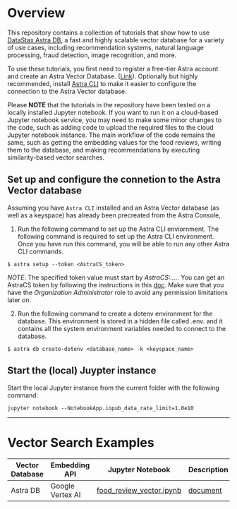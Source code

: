 # Overview

This repository contains a collection of tutorials that show how to use [DataStax Astra DB](https://docs.datastax.com/en/astra-serverless/docs/index.html), a fast and highly scalable vector database for a variety of use cases, including recommendation systems, natural language processing, fraud detection, image recognition, and more.

To use these tutorials, you first need to register a free-tier Astra account and create an Astra Vector Database. ([Link](https://astra.datastax.com)). Optionally but highly recommended, install [Astra CLI](https://awesome-astra.github.io/docs/pages/astra/astra-cli/#1-installation) to make it easier to configure the connection to the Astra Vector database.

Please **NOTE** that the tutorials in the repository have been tested on a locally installed Jupyter notebook. If you want to run it on a cloud-based Jupyter notebook service, you may need to make some minor changes to the code, such as adding code to upload the required files to the cloud Jupyter notebook instance. The main workflow of the code remains the same, such as getting the embedding values for the food reviews, writing them to the database, and making recommendations by executing similarity-based vector searches.

## Set up and configure the connetion to the Astra Vector database

Assuming you have `Astra CLI` installed and an Astra Vector database (as well as a keyspace) has already been precreated from the Astra Console, 

1) Run the following command to set up the Astra CLI enviornment. The following command is required to set up the Astra CLI environment. Once you have run this command, you will be able to run any other Astra CLI commands.
```
$ astra setup --token <AstraCS_token>
```
*NOTE*: The specified token value must start by *AstraCS:....*. You can get an AstraCS token by following the instructions in this [doc](https://docs.datastax.com/en/astra-serverless/docs/manage/org/manage-tokens.html#_create_application_token). Make sure that you have the *Organization Administrator* role to avoid any permission limitations later on.

2) Run the following command to create a dotenv environment for the database. This environment is stored in a hidden file called .env. and it contains all the system environment variables needed to connect to the database.

```
$ astra db create-dotenv <database_name> -k <keyspace_name>
```

## Start the (local) Juypter instance

Start the local Jupyter instance from the current folder with the following command:
```
jupyter notebook --NotebookApp.iopub_data_rate_limit=1.0e10
```

---

# Vector Search Examples 

| Vector Database | Embedding API | Jupyter Notebook | Description |
| --------------- | ------------- | ---------------- | ----------- |
| Astra DB | Google Vertex AI | [food_review_vector.ipynb](food_review_vector.ipynb) | [document](doc/food_review_vector.md) |